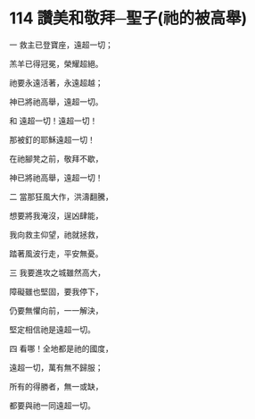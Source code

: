 # 114 讚美和敬拜─聖子(祂的被高舉)

一 救主已登寶座，遠超一切；

羔羊已得冠冕，榮耀超絕。

祂要永遠活著，永遠超越；

神已將祂高舉，遠超一切。

和 遠超一切！遠超一切！

那被釘的耶穌遠超一切！

在祂腳凳之前，敬拜不歇，

神已將祂高舉，遠超一切！

二 當那狂風大作，洪濤翻騰，

想要將我淹沒，逞凶肆能，

我向救主仰望，祂就拯救，

踏著風波行走，平安無憂。

三 我要進攻之城雖然高大，

障礙雖也堅固，要我停下，

仍要無懼向前，一一解決，

堅定相信祂是遠超一切。

四 看哪！全地都是祂的國度，

遠超一切，萬有無不歸服；

所有的得勝者，無一或缺，

都要與祂一同遠超一切。

